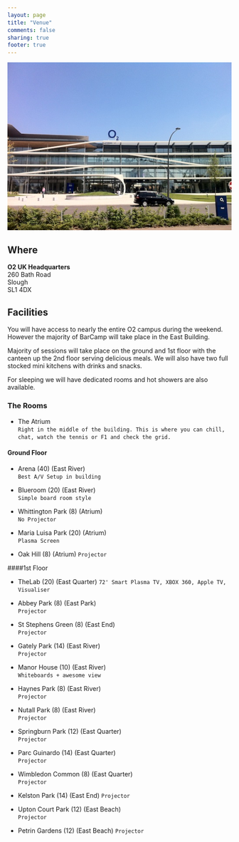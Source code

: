 ```yaml
---
layout: page
title: "Venue"
comments: false
sharing: true
footer: true
---
```


![O2 260 Bath Road](/images/pages/bathrd_small.jpg)

## Where

**O2 UK Headquarters**  
260 Bath Road  
Slough  
SL1 4DX  

## Facilities

You will have access to nearly the entire O2 campus during the weekend. However the majority of BarCamp 
will take place in the East Building.

Majority of sessions will take place on the ground and 1st floor with the canteen up the 2nd floor serving delicious meals. We will also have two full stocked mini kitchens with drinks and snacks.

For sleeping we will have dedicated rooms and hot showers are also available.

### The Rooms

* The Atrium  
`Right in the middle of the building. This is where you can chill, chat, watch the tennis or F1 and check the grid.`

#### Ground Floor

* Arena (40) (East River)  
`Best A/V Setup in building`

* Blueroom (20) (East River)  
`Simple board room style`

* Whittington Park (8) (Atrium)  
`No Projector`

* Maria Luisa Park (20) (Atrium)  
`Plasma Screen`

* Oak Hill (8) (Atrium)
`Projector`

####1st Floor

* TheLab (20) (East Quarter)
`72' Smart Plasma TV, XBOX 360, Apple TV, Visualiser`

* Abbey Park (8) (East Park)  
`Projector`

* St Stephens Green (8) (East End)  
`Projector`

* Gately Park (14) (East River)  
`Projector`

* Manor House (10) (East River)  
`Whiteboards + awesome view`

* Haynes Park (8) (East River)  
`Projector`

* Nutall Park (8) (East River)  
`Projector`

* Springburn Park (12) (East Quarter)  
`Projector`

* Parc Guinardo (14) (East Quarter)  
`Projector`

* Wimbledon Common (8) (East Quarter)  
`Projector`

* Kelston Park (14) (East End)
`Projector`

* Upton Court Park (12) (East Beach)  
`Projector`

* Petrin Gardens (12)  (East Beach)
`Projector`